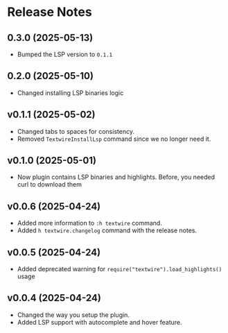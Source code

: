 # Release Notes

## 0.3.0 (2025-05-13)
- Bumped the LSP version to `0.1.1`

## 0.2.0 (2025-05-10)
- Changed installing LSP binaries logic

## v0.1.1 (2025-05-02)
- Changed tabs to spaces for consistency.
- Removed `TextwireInstallLsp` command since we no longer need it.

## v0.1.0 (2025-05-01)
- Now plugin contains LSP binaries and highlights. Before, you needed curl to download them

## v0.0.6 (2025-04-24)
- Added more information to `:h textwire` command.
- Added `h textwire.changelog` command with the release notes.

## v0.0.5 (2025-04-24)
- Added deprecated warning for `require("textwire").load_highlights()` usage

## v0.0.4 (2025-04-24)
- Changed the way you setup the plugin.
- Added LSP support with autocomplete and hover feature.
